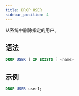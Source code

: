 ```yaml
---
title: DROP USER
sidebar_position: 4
---
```


从系统中删除指定的用户。

## 语法

```sql
DROP USER [ IF EXISTS ] <name>
```

## 示例

```sql
DROP USER user1;
```